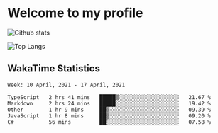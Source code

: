 # Welcome to my profile

![Github stats](https://github-readme-stats.vercel.app/api?username=xinthose&show_icons=true&theme=radical&count_private=true)

![Top Langs](https://github-readme-stats.vercel.app/api/top-langs/?username=xinthose)

## WakaTime Statistics
<!--START_SECTION:waka-->
```text
Week: 10 April, 2021 - 17 April, 2021

TypeScript   2 hrs 41 mins   █████▒░░░░░░░░░░░░░░░░░░░   21.67 % 
Markdown     2 hrs 24 mins   █████░░░░░░░░░░░░░░░░░░░░   19.42 % 
Other        1 hr 9 mins     ██▒░░░░░░░░░░░░░░░░░░░░░░   09.39 % 
JavaScript   1 hr 8 mins     ██▒░░░░░░░░░░░░░░░░░░░░░░   09.20 % 
C#           56 mins         ██░░░░░░░░░░░░░░░░░░░░░░░   07.58 % 
```
<!--END_SECTION:waka-->
